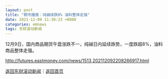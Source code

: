 ```yaml
---
layout: post
title: "期市播报：纯碱续跌8% 油料整体走强"
date: 2021-12-09 11:30:23 +0800
categories: emnews
tags: 东财滚动新闻
---
```


12月9日，国内商品期货午盘涨跌不一，纯碱日内延续跌势，一度跌超8%，油料商品整体走强。

<http://futures.eastmoney.com/news/1513,202112092208266917.html>

[返回东财滚动新闻](//finews.withounder.com/emnews/)｜[返回首页](//finews.withounder.com/)